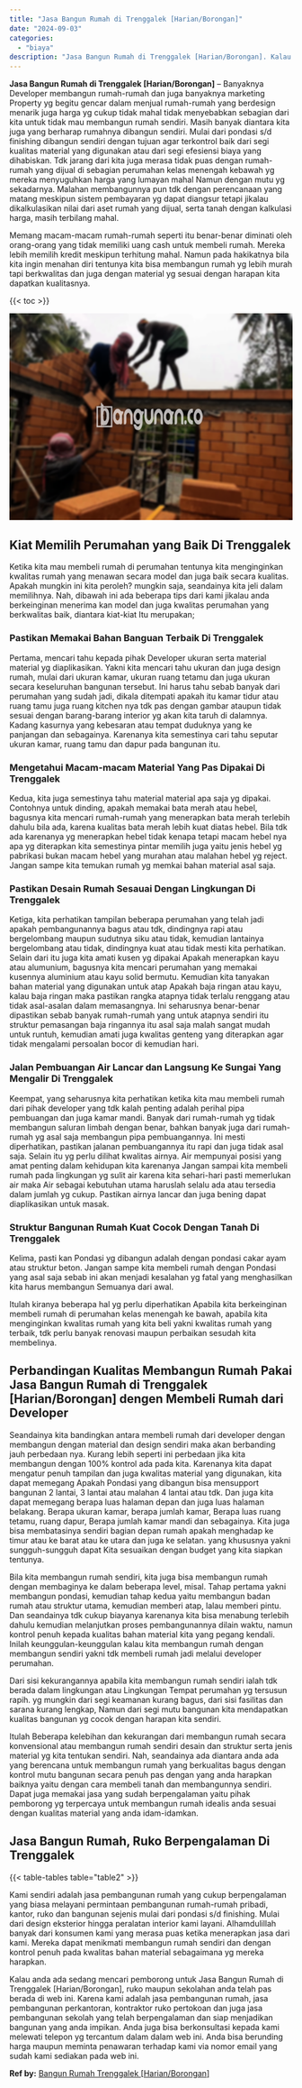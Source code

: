 ```yaml
---
title: "Jasa Bangun Rumah di Trenggalek [Harian/Borongan]"
date: "2024-09-03"
categories: 
  - "biaya"
description: "Jasa Bangun Rumah di Trenggalek [Harian/Borongan]. Kalau anda ada sedang mencari pemborong untuk Jasa Bangun Rumah di Trenggalek [Harian/Borongan], ruko ma..."
---
```


**Jasa Bangun Rumah di Trenggalek \[Harian/Borongan\]** – Banyaknya Developer membangun rumah-rumah dan juga banyaknya marketing Property yg begitu gencar dalam menjual rumah-rumah yang berdesign menarik juga harga yg cukup tidak mahal tidak menyebabkan sebagian dari kita untuk tidak mau membangun rumah sendiri. Masih banyak diantara kita juga yang berharap rumahnya dibangun sendiri. Mulai dari pondasi s/d finishing dibangun sendiri dengan tujuan agar terkontrol baik dari segi kualitas material yang digunakan atau dari segi efesiensi biaya yang dihabiskan. Tdk jarang dari kita juga merasa tidak puas dengan rumah-rumah yang dijual di sebagian perumahan kelas menengah kebawah yg mereka menyuguhkan harga yang lumayan mahal Namun dengan mutu yg sekadarnya. Malahan membangunnya pun tdk dengan perencanaan yang matang meskipun sistem pembayaran yg dapat diangsur tetapi jikalau dikalkulasikan nilai dari aset rumah yang dijual, serta tanah dengan kalkulasi harga, masih terbilang mahal.

Memang macam-macam rumah-rumah seperti itu benar-benar diminati oleh orang-orang yang tidak memiliki uang cash untuk membeli rumah. Mereka lebih memilih kredit meskipun terhitung mahal. Namun pada hakikatnya bila kita ingin menahan diri tentunya kita bisa membangun rumah yg lebih murah tapi berkwalitas dan juga dengan material yg sesuai dengan harapan kita dapatkan kualitasnya.

{{< toc >}}

![Jasa Bangun Rumah di Trenggalek [Harian/Borongan]](/images/borong-bangunan-19.png)

## Kiat Memilih Perumahan yang Baik Di Trenggalek

Ketika kita mau membeli rumah di perumahan tentunya kita menginginkan kwalitas rumah yang menawan secara model dan juga baik secara kualitas. Apakah mungkin ini kita peroleh? mungkin saja, seandainya kita jeli dalam memilihnya. Nah, dibawah ini ada beberapa tips dari kami jikalau anda berkeinginan menerima kan model dan juga kwalitas perumahan yang berkwalitas baik, diantara kiat-kiat Itu merupakan;

### Pastikan Memakai Bahan Banguan Terbaik Di Trenggalek

Pertama, mencari tahu kepada pihak Developer ukuran serta material material yg diaplikasikan. Yakni kita mencari tahu ukuran dan juga design rumah, mulai dari ukuran kamar, ukuran ruang tetamu dan juga ukuran secara keseluruhan bangunan tersebut. Ini harus tahu sebab banyak dari perumahan yang sudah jadi, dikala ditempati apakah itu kamar tidur atau ruang tamu juga ruang kitchen nya tdk pas dengan gambar ataupun tidak sesuai dengan barang-barang interior yg akan kita taruh di dalamnya. Kadang kasurnya yang kebesaran atau tempat duduknya yang ke panjangan dan sebagainya. Karenanya kita semestinya cari tahu seputar ukuran kamar, ruang tamu dan dapur pada bangunan itu.

### Mengetahui Macam-macam Material Yang Pas Dipakai Di Trenggalek

Kedua, kita juga semestinya tahu material material apa saja yg dipakai. Contohnya untuk dinding, apakah memakai bata merah atau hebel, bagusnya kita mencari rumah-rumah yang menerapkan bata merah terlebih dahulu bila ada, karena kualitas bata merah lebih kuat diatas hebel. Bila tdk ada karenanya yg menerapkan hebel tidak kenapa tetapi macam hebel nya apa yg diterapkan kita semestinya pintar memilih juga yaitu jenis hebel yg pabrikasi bukan macam hebel yang murahan atau malahan hebel yg reject. Jangan sampe kita temukan rumah yg memkai bahan material asal saja.

### Pastikan Desain Rumah Sesauai Dengan Lingkungan Di Trenggalek

Ketiga, kita perhatikan tampilan beberapa perumahan yang telah jadi apakah pembangunannya bagus atau tdk, dindingnya rapi atau bergelombang maupun sudutnya siku atau tidak, kemudian lantainya bergelombang atau tidak, dindingnya kuat atau tidak mesti kita perhatikan. Selain dari itu juga kita amati kusen yg dipakai Apakah menerapkan kayu atau alumunium, bagusnya kita mencari perumahan yang memakai kusennya aluminium atau kayu solid bermutu. Kemudian kita tanyakan bahan material yang digunakan untuk atap Apakah baja ringan atau kayu, kalau baja ringan maka pastikan rangka atapnya tidak terlalu renggang atau tidak asal-asalan dalam memasangnya. Ini seharusnya benar-benar dipastikan sebab banyak rumah-rumah yang untuk atapnya sendiri itu struktur pemasangan baja ringannya itu asal saja malah sangat mudah untuk runtuh, kemudian amati juga kwalitas genteng yang diterapkan agar tidak mengalami persoalan bocor di kemudian hari.

### Jalan Pembuangan Air Lancar dan Langsung Ke Sungai Yang Mengalir Di Trenggalek

Keempat, yang seharusnya kita perhatikan ketika kita mau membeli rumah dari pihak developer yang tdk kalah penting adalah perihal pipa pembuangan dan juga kamar mandi. Banyak dari rumah-rumah yg tidak membangun saluran limbah dengan benar, bahkan banyak juga dari rumah-rumah yg asal saja membangun pipa pembuangannya. Ini mesti diperhatikan, pastikan jalanan pembuangannya itu rapi dan juga tidak asal saja. Selain itu yg perlu dilihat kwalitas airnya. Air mempunyai posisi yang amat penting dalam kehidupan kita karenanya Jangan sampai kita membeli rumah pada lingkungan yg sulit air karena kita sehari-hari pasti memerlukan air maka Air sebagai kebutuhan utama haruslah selalu ada atau tersedia dalam jumlah yg cukup. Pastikan airnya lancar dan juga bening dapat diaplikasikan untuk masak.

### Struktur Bangunan Rumah Kuat Cocok Dengan Tanah Di Trenggalek

Kelima, pasti kan Pondasi yg dibangun adalah dengan pondasi cakar ayam atau struktur beton. Jangan sampe kita membeli rumah dengan Pondasi yang asal saja sebab ini akan menjadi kesalahan yg fatal yang menghasilkan kita harus membangun Semuanya dari awal.

Itulah kiranya beberapa hal yg perlu diperhatikan Apabila kita berkeinginan membeli rumah di perumahan kelas menengah ke bawah, apabila kita menginginkan kwalitas rumah yang kita beli yakni kwalitas rumah yang terbaik, tdk perlu banyak renovasi maupun perbaikan sesudah kita membelinya.

## Perbandingan Kualitas Membangun Rumah Pakai Jasa Bangun Rumah di Trenggalek \[Harian/Borongan\] dengen Membeli Rumah dari Developer

Seandainya kita bandingkan antara membeli rumah dari developer dengan membangun dengan material dan design sendiri maka akan berbanding jauh perbedaan nya. Kurang lebih seperti ini perbedaan jika kita membangun dengan 100% kontrol ada pada kita. Karenanya kita dapat mengatur penuh tampilan dan juga kwalitas material yang digunakan, kita dapat memegang Apakah Pondasi yang dibangun bisa mensupport bangunan 2 lantai, 3 lantai atau malahan 4 lantai atau tdk. Dan juga kita dapat memegang berapa luas halaman depan dan juga luas halaman belakang. Berapa ukuran kamar, berapa jumlah kamar, Berapa luas ruang tetamu, ruang dapur, Berapa jumlah kamar mandi dan sebagainya. Kita juga bisa membatasinya sendiri bagian depan rumah apakah menghadap ke timur atau ke barat atau ke utara dan juga ke selatan. yang khususnya yakni sungguh-sungguh dapat Kita sesuaikan dengan budget yang kita siapkan tentunya.

Bila kita membangun rumah sendiri, kita juga bisa membangun rumah dengan membaginya ke dalam beberapa level, misal. Tahap pertama yakni membangun pondasi, kemudian tahap kedua yaitu membangun badan rumah atau struktur utama, kemudian memberi atap, lalau memberi pintu. Dan seandainya tdk cukup biayanya karenanya kita bisa menabung terlebih dahulu kemudian melanjutkan proses pembangunannya dilain waktu, namun kontrol penuh kepada kualitas bahan material kita yang pegang kendali. Inilah keunggulan-keunggulan kalau kita membangun rumah dengan membangun sendiri yakni tdk membeli rumah jadi melalui developer perumahan.

Dari sisi kekurangannya apabila kita membangun rumah sendiri ialah tdk berada dalam lingkungan atau Lingkungan Tempat perumahan yg tersusun rapih. yg mungkin dari segi keamanan kurang bagus, dari sisi fasilitas dan sarana kurang lengkap, Namun dari segi mutu bangunan kita mendapatkan kualitas bangunan yg cocok dengan harapan kita sendiri.

Itulah Beberapa kelebihan dan kekurangan dari membangun rumah secara konvensional atau membangun rumah sendiri desain dan struktur serta jenis material yg kita tentukan sendiri. Nah, seandainya ada diantara anda ada yang berencana untuk membangun rumah yang berkualitas bagus dengan kontrol mutu bangunan secara penuh pas dengan yang anda harapkan baiknya yaitu dengan cara membeli tanah dan membangunnya sendiri. Dapat juga memakai jasa yang sudah berpengalaman yaitu pihak pemborong yg terpercaya untuk membangun rumah idealis anda sesuai dengan kualitas material yang anda idam-idamkan.

## Jasa Bangun Rumah, Ruko Berpengalaman Di Trenggalek

{{< table-tables table="table2" >}}

Kami sendiri adalah jasa pembangunan rumah yang cukup berpengalaman yang biasa melayani permintaan pembangunan rumah-rumah pribadi, kantor, ruko dan bangunan sejenis mulai dari pondasi s/d finishing. Mulai dari design eksterior hingga peralatan interior kami layani. Alhamdulillah banyak dari konsumen kami yang merasa puas ketika menerapkan jasa dari kami. Mereka dapat menikmati membangun rumah sendiri dan dengan kontrol penuh pada kwalitas bahan material sebagaimana yg mereka harapkan.

Kalau anda ada sedang mencari pemborong untuk Jasa Bangun Rumah di Trenggalek \[Harian/Borongan\], ruko maupun sekolahan anda telah pas berada di web ini. Karena kami adalah jasa pembangunan rumah, jasa pembangunan perkantoran, kontraktor ruko pertokoan dan juga jasa pembangunan sekolah yang telah berpengalaman dan siap menjadikan bangunan yang anda impikan. Anda juga bisa berkonsultasi kepada kami melewati telepon yg tercantum dalam dalam web ini. Anda bisa berunding harga maupun meminta penawaran terhadap kami via nomor email yang sudah kami sediakan pada web ini.

**Ref by:** [Bangun Rumah Trenggalek [Harian/Borongan]](https://id.wikipedia.org/wiki/Bangun)
